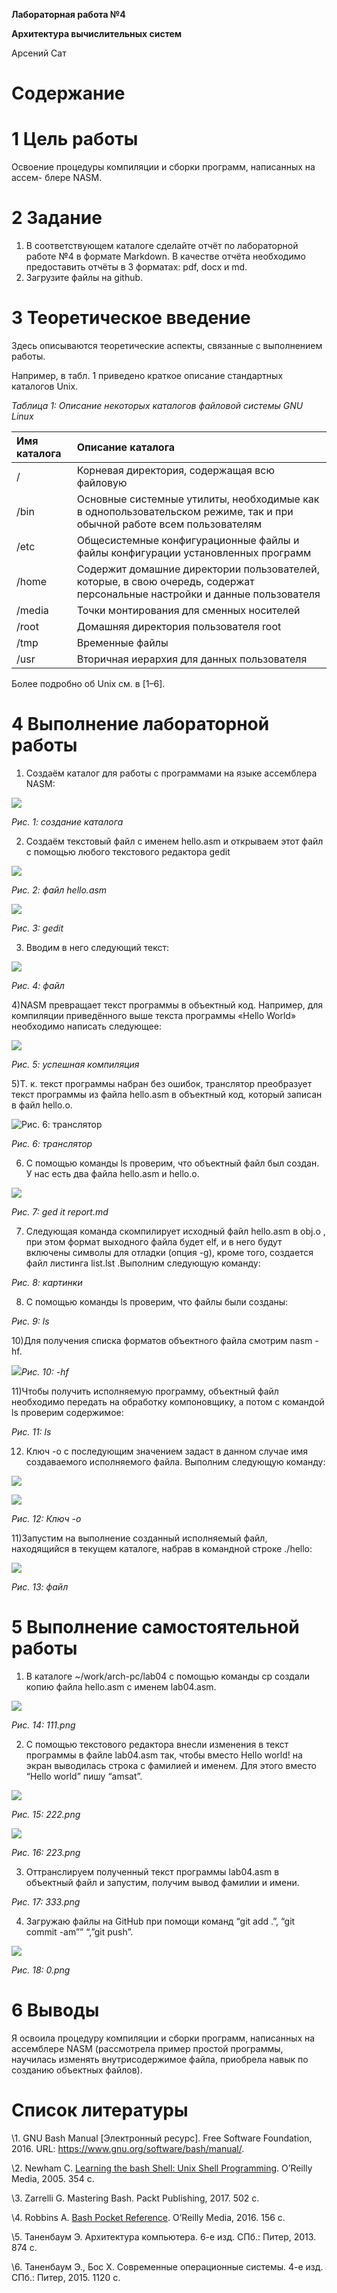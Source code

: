 ﻿**Лабораторная работа №4**

**Архитектура вычислительных систем**

Арсений Сат
# Содержание

# **1	Цель работы**
Освоение процедуры компиляции и сборки программ, написанных на ассем- блере NASM.
# **2	Задание**
1. В соответствующем каталоге сделайте отчёт по лабораторной работе №4 в формате Markdown. В качестве отчёта необходимо предоставить отчёты в 3 форматах: pdf, docx и md.
1. Загрузите файлы на github.
# **3	Теоретическое введение**
Здесь описываются теоретические аспекты, связанные с выполнением работы.

Например, в табл. 1 приведено краткое описание стандартных каталогов Unix.

*Таблица 1: Описание некоторых каталогов файловой системы GNU Linux*

|Имя каталога|Описание каталога|
| :- | :- |
|/|Корневая директория, содержащая всю файловую|
|/bin|Основные системные утилиты, необходимые как в однопользовательском режиме, так и при обычной работе всем пользователям|
|/etc|Общесистемные конфигурационные файлы и файлы конфигурации установленных программ|
|/home|Содержит домашние директории пользователей, которые, в свою очередь, содержат персональные настройки и данные пользователя|
|/media|Точки монтирования для сменных носителей|
|/root|Домашняя директория пользователя root|
|/tmp|Временные файлы|
|/usr|Вторичная иерархия для данных пользователя|
Более подробно об Unix см. в [1–6].
# **4	Выполнение лабораторной работы**
1) Создаём каталог для работы с программами на языке ассемблера NASM:

![](Aspose.Words.44b46578-f7d7-472b-93d7-b6a56d86f4c0.001.png)

*Рис. 1: создание каталога*

2) Создаём текстовый файл с именем hello.asm и открываем этот файл с помощью любого текстового редактора gedit

![](Aspose.Words.44b46578-f7d7-472b-93d7-b6a56d86f4c0.002.png)

*Рис. 2: файл hello.asm*

![](Aspose.Words.44b46578-f7d7-472b-93d7-b6a56d86f4c0.003.png)

*Рис. 3: gedit*

3) Вводим в него следующий текст:

![](Aspose.Words.44b46578-f7d7-472b-93d7-b6a56d86f4c0.004.png)

*Рис. 4: файл*

4)NASM превращает текст программы в объектный код. Например, для компиляции приведённого выше текста программы «Hello World» необходимо написать следующее:

![](Aspose.Words.44b46578-f7d7-472b-93d7-b6a56d86f4c0.005.png)

*Рис. 5: успешная компиляция*

5)Т. к. текст программы набран без ошибок, транслятор преобразует текст программы из файла hello.asm в объектный код, который записан в файл hello.o.

![Рис. 6: транслятор](Aspose.Words.44b46578-f7d7-472b-93d7-b6a56d86f4c0.006.png)

*Рис. 6: транслятор*

6) С помощью команды ls проверим, что объектный файл был создан. У нас есть два файла hello.asm и hello.o.

![](Aspose.Words.44b46578-f7d7-472b-93d7-b6a56d86f4c0.007.png)

*Рис. 7: ged it report.md*

7) Следующая команда скомпилирует исходный файл hello.asm в obj.o , при этом формат выходного файла будет elf, и в него будут включены символы для отладки (опция -g), кроме того, создается файл листинга list.lst .Выполним следующую команду:

*Рис. 8: картинки*

8) С помощью команды ls проверим, что файлы были созданы:

*Рис. 9: ls*

10)Для получения списка форматов объектного файла смотрим nasm -hf.

![](Aspose.Words.44b46578-f7d7-472b-93d7-b6a56d86f4c0.008.png)*Рис. 10: -hf*

11)Чтобы получить исполняемую программу, объектный файл необходимо передать на обработку компоновщику, а потом с командой ls проверим содержимое:


*Рис. 11: ls*

12) Ключ -o с последующим значением задаст в данном случае имя создаваемого исполняемого файла. Выполним следующую команду:

![](Aspose.Words.44b46578-f7d7-472b-93d7-b6a56d86f4c0.009.png)


![](Aspose.Words.44b46578-f7d7-472b-93d7-b6a56d86f4c0.010.png)

*Рис. 12: Ключ -о*

11)Запустим на выполнение созданный исполняемый файл, находящийся в текущем каталоге, набрав в командной строке ./hello:

![](Aspose.Words.44b46578-f7d7-472b-93d7-b6a56d86f4c0.011.png)

*Рис. 13: файл*
# **5	Выполнение самостоятельной работы**
1) В каталоге ~/work/arch-pc/lab04 с помощью команды cp создали копию файла hello.asm с именем lab04.asm.

![](Aspose.Words.44b46578-f7d7-472b-93d7-b6a56d86f4c0.012.png)

*Рис. 14: 111.png*

2) С помощью текстового редактора внесли изменения в текст программы в файле lab04.asm так, чтобы вместо Hello world! на экран выводилась строка с фамилией и именем. Для этого вместо “Hello world” пишу “amsat”.

![](Aspose.Words.44b46578-f7d7-472b-93d7-b6a56d86f4c0.013.png)

*Рис. 15: 222.png*

![](Aspose.Words.44b46578-f7d7-472b-93d7-b6a56d86f4c0.014.png)

*Рис. 16: 223.png*

3) Оттранслируем полученный текст программы lab04.asm в объектный файл и запустим, получим вывод фамилии и имени.

*Рис. 17: 333.png*

4) Загружаю файлы на GitHub при помощи команд “git add .”, “git commit -am”” “,”git push”.

![](Aspose.Words.44b46578-f7d7-472b-93d7-b6a56d86f4c0.015.png)

*Рис. 18: 0.png*
# **6	Выводы**
Я освоила процедуру компиляции и сборки программ, написанных на ассемблере NASM (рассмотрела пример простой программы, научилась изменять внутрисодержимое файла, приобрела навык по созданию объектных файлов).
# **Список литературы**
\1. 	GNU Bash Manual [Электронный ресурс]. Free Software Foundation, 2016. URL: <https://www.gnu.org/software/bash/manual/>.

\2. 	Newham C. [Learning the bash Shell: Unix Shell Programming](http://www.amazon.com/Learning-bash-Shell-Programming-Nutshell/dp/0596009658). O’Reilly Media, 2005. 354 с.

\3. 	Zarrelli G. Mastering Bash. Packt Publishing, 2017. 502 с.

\4. 	Robbins A. [Bash Pocket Reference](https://www.ncbi.nlm.nih.gov/pubmed/25246403). O’Reilly Media, 2016. 156 с.

\5. 	Таненбаум Э. Архитектура компьютера. 6-е изд. СПб.: Питер, 2013. 874 с.

\6. 	Таненбаум Э., Бос Х. Современные операционные системы. 4-е изд. СПб.: Питер, 2015. 1120 с.
